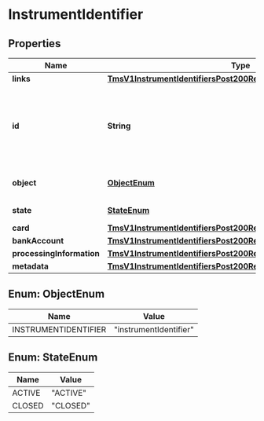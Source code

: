 
# InstrumentIdentifier

## Properties
Name | Type | Description | Notes
------------ | ------------- | ------------- | -------------
**links** | [**TmsV1InstrumentIdentifiersPost200ResponseLinks**](TmsV1InstrumentIdentifiersPost200ResponseLinks.md) |  |  [optional]
**id** | **String** | Unique identification number assigned by CyberSource to the submitted request. |  [optional]
**object** | [**ObjectEnum**](#ObjectEnum) | Describes type of token. |  [optional]
**state** | [**StateEnum**](#StateEnum) | Current state of the token. |  [optional]
**card** | [**TmsV1InstrumentIdentifiersPost200ResponseCard**](TmsV1InstrumentIdentifiersPost200ResponseCard.md) |  |  [optional]
**bankAccount** | [**TmsV1InstrumentIdentifiersPost200ResponseBankAccount**](TmsV1InstrumentIdentifiersPost200ResponseBankAccount.md) |  |  [optional]
**processingInformation** | [**TmsV1InstrumentIdentifiersPost200ResponseProcessingInformation**](TmsV1InstrumentIdentifiersPost200ResponseProcessingInformation.md) |  |  [optional]
**metadata** | [**TmsV1InstrumentIdentifiersPost200ResponseMetadata**](TmsV1InstrumentIdentifiersPost200ResponseMetadata.md) |  |  [optional]


<a name="ObjectEnum"></a>
## Enum: ObjectEnum
Name | Value
---- | -----
INSTRUMENTIDENTIFIER | &quot;instrumentIdentifier&quot;


<a name="StateEnum"></a>
## Enum: StateEnum
Name | Value
---- | -----
ACTIVE | &quot;ACTIVE&quot;
CLOSED | &quot;CLOSED&quot;



